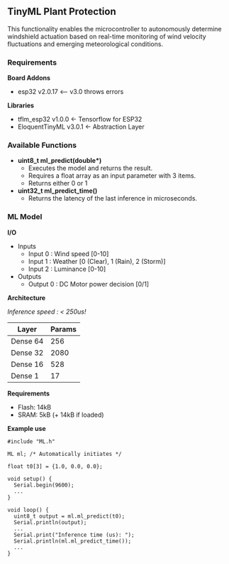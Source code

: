 ## TinyML Plant Protection
This functionality enables the microcontroller to autonomously determine windshield actuation based on real-time monitoring 
of wind velocity fluctuations and emerging meteorological conditions.

### Requirements
**Board Addons**
- esp32 v2.0.17 <-- v3.0 throws errors

**Libraries**
- tflm_esp32 v1.0.0 <- Tensorflow for ESP32
- EloquentTinyML v3.0.1 <- Abstraction Layer

### **Available Functions**
- **uint8_t ml_predict(double\*)**
    - Executes the model and returns the result.
    - Requires a float array as an input parameter with 3 items.
    - Returns either 0 or 1
- **uint32_t ml_predict_time()**
    - Returns the latency of the last inference in microseconds.

### ML Model
**I/O**
- Inputs
    - Input 0 : Wind speed [0-10]
    - Input 1 : Weather [0 (Clear), 1 (Rain), 2 (Storm)]
    - Input 2 : Luminance [0-10]
- Outputs
    - Output 0 : DC Motor power decision [0/1]

**Architecture**

*Inference speed : < 250us!*

|**Layer**| Params |
|---------|--------|
|Dense 64 |  256   |
|Dense 32 |  2080  |
|Dense 16 |  528   |
|Dense 1  |  17    |

**Requirements**
- Flash: 14kB
- SRAM: 5kB (+ 14kB if loaded)

**Example use**
```
#include "ML.h"

ML ml; /* Automatically initiates */

float t0[3] = {1.0, 0.0, 0.0};

void setup() {
  Serial.begin(9600);
  ...
}

void loop() {
  uint8_t output = ml.ml_predict(t0);
  Serial.println(output);
  ...
  Serial.print("Inference time (us): ");
  Serial.println(ml.ml_predict_time());
  ...
}
```